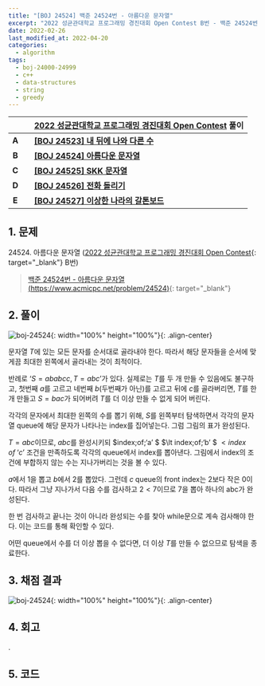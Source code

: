 ```yaml
---
title: "[BOJ 24524] 백준 24524번 - 아름다운 문자열"
excerpt: "2022 성균관대학교 프로그래밍 경진대회 Open Contest B번 - 백준 24524번 아름다운 문자열 풀이"
date: 2022-02-26
last_modified_at: 2022-04-20
categories:
  - algorithm
tags:
  - boj-24000-24999
  - c++
  - data-structures
  - string
  - greedy
---
```


|||[2022 성균관대학교 프로그래밍 경진대회 Open Contest](https://burningfalls.github.io/contest/2022-skku-baekjoon-contest/) 풀이|
|:---:|:---:|:---|
|**A**||**[[BOJ 24523] 내 뒤에 나와 다른 수](https://burningfalls.github.io/algorithm/boj-24523/)**|
|**B**||**[[BOJ 24524] 아름다운 문자열](https://burningfalls.github.io/algorithm/boj-24524/)**|
|**C**||**[[BOJ 24525] SKK 문자열](https://burningfalls.github.io/algorithm/boj-24525/)**|
|**D**||**[[BOJ 24526] 전화 돌리기](https://burningfalls.github.io/algorithm/boj-24526/)**|
|**E**||**[[BOJ 24527] 이상한 나라의 갈톤보드](https://burningfalls.github.io/algorithm/boj-24527/)**|

## 1. 문제
$24524$. 아름다운 문자열 ([2022 성균관대학교 프로그래밍 경진대회 Open Contest](https://burningfalls.github.io/contest/2022-skku-baekjoon-contest/){: target="_blank"} B번)

> [백준 24524번 - 아름다운 문자열 (https://www.acmicpc.net/problem/24524)](https://www.acmicpc.net/problem/24524){: target="_blank"}

## 2. 풀이

![boj-24524](https://user-images.githubusercontent.com/30232837/161428046-d76c3e36-bd45-428f-b9c5-91cb01e07232.png "boj-24524"){: width="100%" height="100%"}{: .align-center}

문자열 $T$에 있는 모든 문자를 순서대로 골라내야 한다. 따라서 해당 문자들을 순서에 맞게끔 최대한 왼쪽에서 골라내는 것이 최적이다. 

반례로 ‘$S=ababcc,\, T=abc$’가 있다. 실제로는 $T$를 두 개 만들 수 있음에도 불구하고, 첫번째 $a$를 고르고 네번째 $b$(두번째가 아닌)를 고르고 뒤에 $c$를 골라버리면, $T$를 한 개 만들고 $S=bac$가 되어버려 $T$를 더 이상 만들 수 없게 되어 버린다.

각각의 문자에서 최대한 왼쪽의 수를 뽑기 위해, $S$를 왼쪽부터 탐색하면서 각각의 문자열 queue에 해당 문자가 나타나는 index를 집어넣는다. 그럼 그림의 표가 완성된다. 

$T=abc$이므로, $abc$를 완성시키되 $index\;of\;‘a’ $ $\lt index\;of\;‘b’ $ $\lt index\;of\;‘c’$ 조건을 만족하도록 각각의 queue에서 index를 뽑아낸다. 그림에서 index의 조건에 부합하지 않는 수는 지나가버리는 것을 볼 수 있다. 

$a$에서 $1$을 뽑고 $b$에서 $2$를 뽑았다. 그런데 $c$ queue의 front index는 $2$보다 작은 $0$이다. 따라서 그냥 지나가서 다음 수를 검사하고 $2 \lt 7$이므로 $7$을 뽑아 하나의 abc가 완성된다. 

한 번 검사하고 끝나는 것이 아니라 완성되는 수를 찾아 while문으로 계속 검사해야 한다. 이는 코드를 통해 확인할 수 있다. 

어떤 queue에서 수를 더 이상 뽑을 수 없다면, 더 이상 $T$를 만들 수 없으므로 탐색을 종료한다.

## 3. 채점 결과

![boj-24524](https://user-images.githubusercontent.com/30232837/161428186-43b05490-bf7b-42c7-abe2-6a994d4f6fe5.png "boj-24524"){: width="100%" height="100%"}{: .align-center}

## 4. 회고

.

## 5. 코드

<script src="https://gist.github.com/BurningFalls/cdb843a4acfdd0334f6016926ff6a5e0.js"></script>